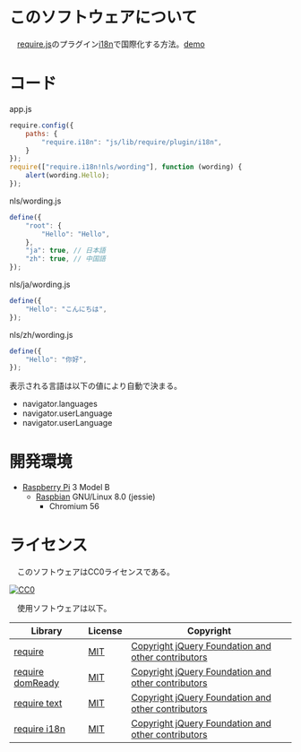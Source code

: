 # このソフトウェアについて

　[require.js](http://requirejs.org/)のプラグイン[i18n](https://requirejs.org/docs/download.html#i18n)で国際化する方法。[demo](https://ytyaru.github.io/JS.require.plugin.i18n.20180811130000)

# コード

app.js
```javascript
require.config({
    paths: {
        "require.i18n": "js/lib/require/plugin/i18n",
    }
});
require(["require.i18n!nls/wording"], function (wording) {
    alert(wording.Hello);
});
```

nls/wording.js
```javascript
define({
    "root": {
        "Hello": "Hello",
    },    
    "ja": true, // 日本語
    "zh": true, // 中国語
});
```

nls/ja/wording.js
```javascript
define({
    "Hello": "こんにちは",
});
```

nls/zh/wording.js
```javascript
define({
    "Hello": "你好",
});
```

表示される言語は以下の値により自動で決まる。

* navigator.languages
* navigator.userLanguage
* navigator.userLanguage

# 開発環境

* [Raspberry Pi](https://ja.wikipedia.org/wiki/Raspberry_Pi) 3 Model B
    * [Raspbian](https://www.raspberrypi.org/downloads/raspbian/) GNU/Linux 8.0 (jessie)
        * Chromium 56

# ライセンス

　このソフトウェアはCC0ライセンスである。

[![CC0](http://i.creativecommons.org/p/zero/1.0/88x31.png "CC0")](http://creativecommons.org/publicdomain/zero/1.0/deed.ja)

　使用ソフトウェアは以下。

Library|License|Copyright
-------|-------|---------
[require](http://requirejs.org/)|[MIT](https://opensource.org/licenses/MIT)|[Copyright jQuery Foundation and other contributors](https://github.com/requirejs/requirejs/blob/master/LICENSE)
[require domReady](https://github.com/requirejs/domReady)|[MIT](https://opensource.org/licenses/MIT)|[Copyright jQuery Foundation and other contributors](https://github.com/requirejs/domReady/blob/master/LICENSE)
[require text](https://github.com/requirejs/text)|[MIT](https://opensource.org/licenses/MIT)|[Copyright jQuery Foundation and other contributors](https://github.com/requirejs/text/blob/master/LICENSE)
[require i18n](https://github.com/requirejs/i18n)|[MIT](https://opensource.org/licenses/MIT)|[Copyright jQuery Foundation and other contributors](https://github.com/requirejs/i18n/blob/master/LICENSE)

